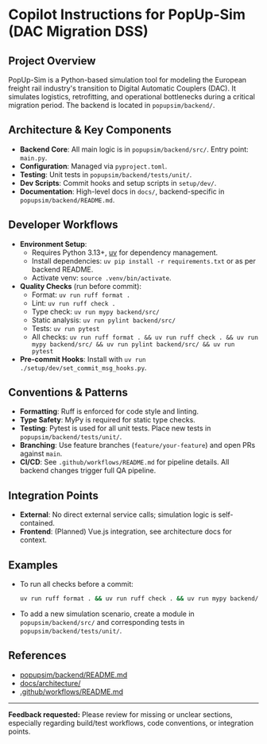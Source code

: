# Copilot Instructions for PopUp-Sim (DAC Migration DSS)

## Project Overview
PopUp-Sim is a Python-based simulation tool for modeling the European freight rail industry's transition to Digital Automatic Couplers (DAC). It simulates logistics, retrofitting, and operational bottlenecks during a critical migration period. The backend is located in `popupsim/backend/`.

## Architecture & Key Components
- **Backend Core**: All main logic is in `popupsim/backend/src/`. Entry point: `main.py`.
- **Configuration**: Managed via `pyproject.toml`.
- **Testing**: Unit tests in `popupsim/backend/tests/unit/`.
- **Dev Scripts**: Commit hooks and setup scripts in `setup/dev/`.
- **Documentation**: High-level docs in `docs/`, backend-specific in `popupsim/backend/README.md`.

## Developer Workflows
- **Environment Setup**:
  - Requires Python 3.13+, [uv](https://docs.astral.sh/uv/) for dependency management.
  - Install dependencies: `uv pip install -r requirements.txt` or as per backend README.
  - Activate venv: `source .venv/bin/activate`.
- **Quality Checks** (run before commit):
  - Format: `uv run ruff format .`
  - Lint: `uv run ruff check .`
  - Type check: `uv run mypy backend/src/`
  - Static analysis: `uv run pylint backend/src/`
  - Tests: `uv run pytest`
  - All checks: `uv run ruff format . && uv run ruff check . && uv run mypy backend/src/ && uv run pylint backend/src/ && uv run pytest`
- **Pre-commit Hooks**: Install with `uv run ./setup/dev/set_commit_msg_hooks.py`.

## Conventions & Patterns
- **Formatting**: Ruff is enforced for code style and linting.
- **Type Safety**: MyPy is required for static type checks.
- **Testing**: Pytest is used for all unit tests. Place new tests in `popupsim/backend/tests/unit/`.
- **Branching**: Use feature branches (`feature/your-feature`) and open PRs against `main`.
- **CI/CD**: See `.github/workflows/README.md` for pipeline details. All backend changes trigger full QA pipeline.

## Integration Points
- **External**: No direct external service calls; simulation logic is self-contained.
- **Frontend**: (Planned) Vue.js integration, see architecture docs for context.

## Examples
- To run all checks before a commit:
  ```sh
  uv run ruff format . && uv run ruff check . && uv run mypy backend/src/ && uv run pylint backend/src/ && uv run pytest
  ```
- To add a new simulation scenario, create a module in `popupsim/backend/src/` and corresponding tests in `popupsim/backend/tests/unit/`.

## References
- [popupsim/backend/README.md](../popupsim/backend/README.md)
- [docs/architecture/](../docs/architecture/)
- [.github/workflows/README.md](workflows/README.md)

---
**Feedback requested:** Please review for missing or unclear sections, especially regarding build/test workflows, code conventions, or integration points.
